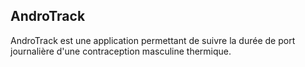 ## AndroTrack

AndroTrack est une application permettant de suivre la durée de port journalière d'une contraception masculine thermique.
